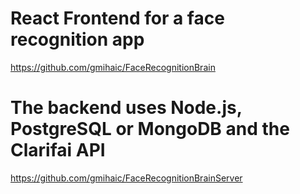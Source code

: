 # React Frontend for a face recognition app
https://github.com/gmihaic/FaceRecognitionBrain

# The backend uses Node.js, PostgreSQL or MongoDB and the Clarifai API
https://github.com/gmihaic/FaceRecognitionBrainServer